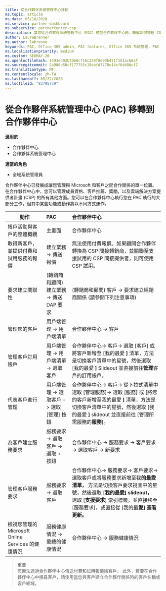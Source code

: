 ```yaml
---
title: 從合作夥伴系統管理中心移動
ms.topic: article
ms.date: 05/18/2020
ms.service: partner-dashboard
ms.subservice: partnercenter-csp
description: 當您從合作夥伴系統管理中心（PAC）移至合作夥伴中心時，瞭解如何管理 CSP 方案成員資格、客戶參考、獎勵等等。
author: LauraBrenner
ms.author: labrenne
keywords: PAC, Office 365 admin, PAC features, Office 365 系統管理, PAC 功能
ms.localizationpriority: medium
ms.custom: SEOMAY.20
ms.openlocfilehash: 1493ed93b70e8c716c339f8e93b471f181acb6af
ms.sourcegitcommit: 2a980b50cf177753c15ebfd7770e14cf6d486cf7
ms.translationtype: MT
ms.contentlocale: zh-TW
ms.lasthandoff: 05/22/2020
ms.locfileid: "83795739"
---
```

# <a name="moving-from-partner-admin-center-pac-to-the-partner-center"></a>從合作夥伴系統管理中心 (PAC) 移轉到合作夥伴中心

**適用於**
- 合作夥伴中心
- 合作夥伴系統管理中心

**適當的角色**
- 全域系統管理員

合作夥伴中心已發展成讓您管理與 Microsoft 和客戶之間合作關係的單一位置。 在合作夥伴中心中，您可以管理成員資格、客戶推薦、獎勵，以及雲端解決方案提供者計畫 (CSP) 的所有其他方面。您可以在合作夥伴中心執行您在 PAC 執行的大部分工作，但其中某些功能或動作將以不同方式運作。


|**動作**   |**PAC**   |**合作夥伴中心**   |
|--------------|:--------------|:---------------|
|帳戶活動與客戶的整體概觀|主畫面|合作夥伴中心|
|取得新客戶，並提供付費和試用服務的報價|建立業務 -> 傳送報價|無法使用付費報價。如果顧問合作夥伴轉換為 CSP 間接轉銷商，並關聯至支援試用的 CSP 間接提供者，則可使用 CSP 試用。 |
|要求建立關聯性|(轉銷商和顧問) 建立業務 -> 傳送 DAP 要求|(轉銷商和顧問) 客戶 -> 要求建立經銷商關係 (請參閱下列注意事項)|
|管理您的客戶|用戶端管理 -> 用戶端清單|合作夥伴中心 -> 客戶|
|管理客戶訂用帳戶|用戶端管理 -> 用戶端清單 -> 選取客戶|合作夥伴中心-> 客戶-> 選取 [客戶] 或將客戶新增至 [我的最愛 **]** 清單，方法是切換客戶清單中的星號，然後選取 [我的最愛 **]** Slideout 並直接前往**管理**客戶的訂用帳戶。|
|代表客戶進行管理|用戶端管理 -> 選取客戶 -> 選取 [管理] 按鈕|合作夥伴中心-> 客戶-> 從下拉式清單中選取 [管理服務]-> 選取 [服務] 或 [將您的客戶新增至我的最愛 **]** 清單，方法是切換客戶清單中的星號，然後選取 [我的最愛 **]** slideout 並直接前往 [管理所需服務的**服務**]。|
|為客戶建立服務要求|服務要求 -> 選取客戶 -> 選取 + 按鈕 | 合作夥伴中心 -> 服務要求 -> 客戶要求 -> 選取客戶 -> 新要求|
|管理客戶服務要求| 服務要求 -> 選取客戶|合作夥伴中心-> 服務要求-> 客戶要求-> 選取客戶或將服務要求新增至我**的最愛清單，** 方法是切換客戶要求視圖中的星號，然後選取 [**我的最愛] slideout，** 選取 [**支援要求**] 索引標籤，並直接移至 [服務要求]，或直接從 [我的最**愛] 查看更新。**|
|檢視您管理的 Microsoft Online Services 的健康情況|服務健康情況 -> 彙總的健康情況|合作夥伴中心 -> 服務健康情況|

>重要<br>
您無法透過合作夥伴中心傳送付費和試用報價給客戶。 此外，若要在合作夥伴中心中搜尋客戶，請使用當您與客戶建立合作夥伴關係時的客戶名稱或客戶網域。
